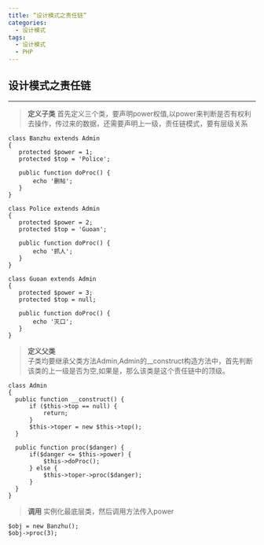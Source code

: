 ```yaml
---
title: “设计模式之责任链”
categories:
  - 设计模式
tags:
  - 设计模式
  - PHP
---
```


## 设计模式之责任链
-------
> **定义子类**
首先定义三个类，要声明power权值,以power来判断是否有权利去操作，传过来的数据，还需要声明上一级，责任链模式，要有层级关系

```
class Banzhu extends Admin
{
   protected $power = 1;
   protected $top = 'Police';
    
   public function doProc() {
       echo '删帖';
   }
}
    
class Police extends Admin
{
   protected $power = 2;
   protected $top = 'Guoan';
    
   public function doProc() {
       echo '抓人';
   }
}
    
class Guoan extends Admin
{
   protected $power = 3;
   protected $top = null;
    
   public function doProc() {
       echo '灭口';
   }
}
```
> **定义父类**   
子类均要继承父类方法Admin,Admin的__construct构造方法中，首先判断该类的上一级是否为空,如果是，那么该类是这个责任链中的顶级。

```
class Admin
{
  public function __construct() {
      if ($this->top == null) {
          return;
      }
      $this->toper = new $this->top();
  }
   
  public function proc($danger) {
      if($danger <= $this->power) {
          $this->doProc();
      } else {
          $this->toper->proc($danger);
      }
  }
}
``` 
> **调用**
实例化最底层类，然后调用方法传入power

```
$obj = new Banzhu();
$obj->proc(3);
```    


